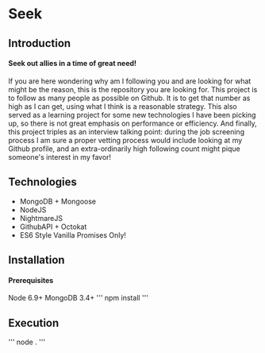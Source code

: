 # Seek
## Introduction
#### Seek out allies in a time of great need!
If you are here wondering why am I following you and are looking for what might be the reason, this is the repository you are looking for. This project is to follow as many people as possible on Github. It is to get that number as high as I can get, using what I think is a reasonable strategy. This also served as a learning project for some new technologies I have been picking up, so there is not great emphasis on performance or efficiency. And finally, this project triples as an interview talking point: during the job screening process I am sure a proper vetting process would include looking at my Github profile, and an extra-ordinarily high following count might pique someone's interest in my favor!

## Technologies
- MongoDB + Mongoose
- NodeJS
- NightmareJS
- GithubAPI + Octokat
- ES6 Style Vanilla Promises Only!

## Installation
#### Prerequisites
Node 6.9+
MongoDB 3.4+
'''
npm install
'''

## Execution
'''
node .
'''